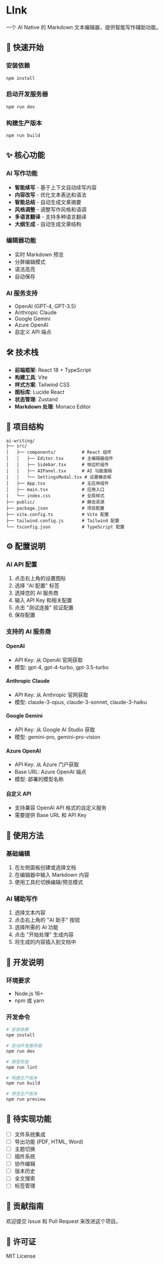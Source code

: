 # LInk

一个 AI Native 的 Markdown 文本编辑器，提供智能写作辅助功能。

## 🚀 快速开始

### 安装依赖

```bash
npm install
```

### 启动开发服务器

```bash
npm run dev
```

### 构建生产版本

```bash
npm run build
```

## ✨ 核心功能

### AI 写作功能
- **智能续写** - 基于上下文自动续写内容
- **内容改写** - 优化文本表达和语法
- **智能总结** - 自动生成文章摘要
- **风格调整** - 调整写作风格和语调
- **多语言翻译** - 支持多种语言翻译
- **大纲生成** - 自动生成文章结构

### 编辑器功能
- 实时 Markdown 预览
- 分屏编辑模式
- 语法高亮
- 自动保存

### AI 服务支持
- OpenAI (GPT-4, GPT-3.5)
- Anthropic Claude
- Google Gemini
- Azure OpenAI
- 自定义 API 端点

## 🛠 技术栈

- **前端框架**: React 18 + TypeScript
- **构建工具**: Vite
- **样式方案**: Tailwind CSS
- **图标库**: Lucide React
- **状态管理**: Zustand
- **Markdown 处理**: Monaco Editor

## 📁 项目结构

```
ai-writing/
├── src/
│   ├── components/          # React 组件
│   │   ├── Editor.tsx       # 主编辑器组件
│   │   ├── Sidebar.tsx      # 侧边栏组件
│   │   ├── AIPanel.tsx      # AI 功能面板
│   │   └── SettingsModal.tsx # 设置模态框
│   ├── App.tsx              # 主应用组件
│   ├── main.tsx             # 应用入口
│   └── index.css            # 全局样式
├── public/                  # 静态资源
├── package.json             # 项目配置
├── vite.config.ts           # Vite 配置
├── tailwind.config.js       # Tailwind 配置
└── tsconfig.json            # TypeScript 配置
```

## ⚙️ 配置说明

### AI API 配置

1. 点击右上角的设置图标
2. 选择 "AI 配置" 标签
3. 选择您的 AI 服务商
4. 输入 API Key 和相关配置
5. 点击 "测试连接" 验证配置
6. 保存配置

### 支持的 AI 服务商

#### OpenAI
- API Key: 从 OpenAI 官网获取
- 模型: gpt-4, gpt-4-turbo, gpt-3.5-turbo

#### Anthropic Claude
- API Key: 从 Anthropic 官网获取
- 模型: claude-3-opus, claude-3-sonnet, claude-3-haiku

#### Google Gemini
- API Key: 从 Google AI Studio 获取
- 模型: gemini-pro, gemini-pro-vision

#### Azure OpenAI
- API Key: 从 Azure 门户获取
- Base URL: Azure OpenAI 端点
- 模型: 部署的模型名称

#### 自定义 API
- 支持兼容 OpenAI API 格式的自定义服务
- 需要提供 Base URL 和 API Key

## 🎯 使用方法

### 基础编辑
1. 在左侧面板创建或选择文档
2. 在编辑器中输入 Markdown 内容
3. 使用工具栏切换编辑/预览模式

### AI 辅助写作
1. 选择文本内容
2. 点击右上角的 "AI 助手" 按钮
3. 选择所需的 AI 功能
4. 点击 "开始处理" 生成内容
5. 将生成的内容插入到文档中

## 🔧 开发说明

### 环境要求
- Node.js 16+
- npm 或 yarn

### 开发命令
```bash
# 安装依赖
npm install

# 启动开发服务器
npm run dev

# 类型检查
npm run lint

# 构建生产版本
npm run build

# 预览生产版本
npm run preview
```

## 📝 待实现功能

- [ ] 文件系统集成
- [ ] 导出功能 (PDF, HTML, Word)
- [ ] 主题切换
- [ ] 插件系统
- [ ] 协作编辑
- [ ] 版本历史
- [ ] 全文搜索
- [ ] 标签管理

## 🤝 贡献指南

欢迎提交 Issue 和 Pull Request 来改进这个项目。

## 📄 许可证

MIT License